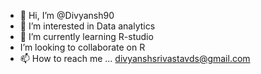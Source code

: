 - 👋 Hi, I’m @Divyansh90
- 👀 I’m interested in Data analytics
- 🌱 I’m currently learning R-studio
- I’m looking to collaborate on R
- 📫 How to reach me ... divyanshsrivastavds@gmail.com

<!---
Divyansh90/Divyansh90 is a ✨ special ✨ repository because its `README.md` (this file) appears on your GitHub profile.
You can click the Preview link to take a look at your changes.
--->

